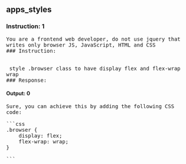## apps_styles
### Instruction: 1
<pre style='text-wrap: wrap'>You are a frontend web developer, do not use jquery that writes only browser JS, JavaScript, HTML and CSS
### Instruction:


 style .browser class to have display flex and flex-wrap wrap 
### Response:
</pre>
#### Output: 0
<pre style='text-wrap: wrap'>Sure, you can achieve this by adding the following CSS code:

```css
.browser {
    display: flex;
    flex-wrap: wrap;
}

```</pre>
